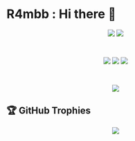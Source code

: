 # **R4mbb** : Hi there 👋

<p align="center">
  <img src="https://github-readme-stats.vercel.app/api?username=R4mbb&show_icons=true&theme=neon" />
  <img src="https://github-readme-stats.vercel.app/api/top-langs/?username=R4mbb&layout=compact&theme=neon" />
</p>
<br>

<p align="center">
  <img src="https://img.shields.io/badge/C-ff691f?style=for-the-badge&logo=c&logoColor=white"/>
  <img src="https://img.shields.io/badge/Python-3776AB?style=for-the-badge&logo=python&logoColor=white"/>
  <img src="https://img.shields.io/badge/Linux-000000?style=for-the-badge&logo=linux&logoColor=white"/>
</p>
<br>

<p align="center">
<!-- ☆NEW☆ cute visit counter -->
  <img src="https://count.getloli.com/@githubR4mbb?name=githubR4mbb&theme=rule34&padding=7&offset=0&align=top&scale=1&pixelated=1&darkmode=auto">
</p>




## 🏆 GitHub Trophies

<p align="center">
  <img src="https://github-profile-trophy.vercel.app/?username=R4mbb&theme=darkhub&margin-w=15&no-frame=true" />
</p>
